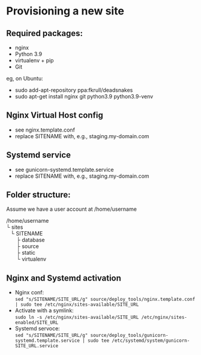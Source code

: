 Provisioning a new site
=======================

## Required packages:
* nginx
* Python 3.9
* virtualenv + pip
* Git

eg, on Ubuntu:
- sudo add-apt-repository ppa:fkrull/deadsnakes
- sudo apt-get install nginx git python3.9 python3.9-venv

## Nginx Virtual Host config
* see nginx.template.conf
* replace SITENAME with, e.g., staging.my-domain.com

## Systemd service
* see gunicorn-systemd.template.service
* replace SITENAME with, e.g., staging.my-domain.com

## Folder structure:
Assume we have a user account at /home/username

/home/username <br>
└ sites <br>
&nbsp;&nbsp;&nbsp;└ SITENAME <br>
&nbsp;&nbsp;&nbsp;&nbsp;&nbsp;&nbsp;&nbsp;├ database <br>
&nbsp;&nbsp;&nbsp;&nbsp;&nbsp;&nbsp;&nbsp;├ source <br>
&nbsp;&nbsp;&nbsp;&nbsp;&nbsp;&nbsp;&nbsp;├ static <br>
&nbsp;&nbsp;&nbsp;&nbsp;&nbsp;&nbsp;&nbsp;└ virtualenv


## Nginx and Systemd activation
- Nginx conf: <br>
  `sed "s/SITENAME/SITE_URL/g" source/deploy_tools/nginx.template.conf | sudo tee /etc/nginx/sites-available/SITE_URL`
- Activate with a symlink: <br>
  `sudo ln -s /etc/nginx/sites-available/SITE_URL /etc/nginx/sites-enabled/SITE_URL`
- Systemd servoce: <br>
  `sed "s/SITENAME/SITE_URL/g" source/deploy_tools/gunicorn-systemd.template.service | sudo tee /etc/systemd/system/gunicorn-SITE_URL.service`

